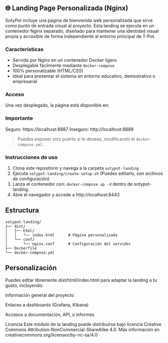 ## 🌐 Landing Page Personalizada (Nginx)

SotyPot incluye una página de bienvenida web personalizada que sirve como punto de entrada visual al proyecto. Esta landing se ejecuta en un contenedor Nginx separado, diseñado para mantener una identidad visual propia y accesible de forma independiente al entorno principal de T-Pot.

### Características

- Servida por Nginx en un contenedor Docker ligero
- Desplegable fácilmente mediante `docker-compose`
- 100% personalizable (HTML/CSS)
- Ideal para presentar el sistema en entorno educativo, demostrativo o empresarial

### Acceso

Una vez desplegado, la página está disponible en:

### Importante

Seguro: https://localhost:8887
Inseguro: http://localhost:8888

> Puedes exponer otro puerto si lo deseas, modificando el `docker-compose.yml`.

### Instrucciones de uso

1. Clona este repositorio y navega a la carpeta `sotypot-landing`
2. Ejecuta `sotypot-landing/create-setup.sh` (Puedes editarlo, son archivos de configuración)
3. Lanza el contenedor con: `docker-compose up -d` dentro de sotypot-landing.
4. Abre el navegador y accede a http://localhost:8443



## Estructura

```
sotypot-landing/
├── dist/
│   ├── html/
│   │   └── index.html      # Página personalizada
│   └── conf/
│       └── nginx.conf      # Configuración del servidor
├── Dockerfile
└── docker-compose.yml
```

## Personalización
Puedes editar libremente dist/html/index.html para adaptar la landing a tu gusto, incluyendo:

Información general del proyecto

Enlaces a dashboards (Grafana, Kibana)

Accesos a documentación, API, o informes

Licencia
Este módulo de la landing puede distribuirse bajo licencia Creative Commons Attribution-NonCommercial-ShareAlike 4.0.
Más información en creativecommons.org/licenses/by-nc-sa/4.0
